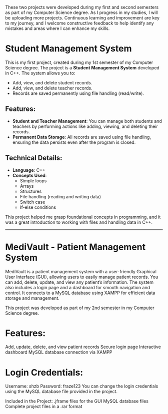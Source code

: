 
These two projects were developed during my first and second semesters as part of my Computer Science degree. As I progress in my studies, I will be uploading more projects. Continuous learning and improvement are key to my journey, and I welcome constructive feedback to help identify any mistakes and areas where I can enhance my skills.



# Student Management System

This is my first project, created during my 1st semester of my Computer Science degree. The project is a **Student Management System** developed in C++. The system allows you to:

- Add, view, and delete student records.
- Add, view, and delete teacher records.
- Records are saved permanently using file handling (read/write).

## Features:
- **Student and Teacher Management**: You can manage both students and teachers by performing actions like adding, viewing, and deleting their records.
- **Permanent Data Storage**: All records are saved using file handling, ensuring the data persists even after the program is closed.
  
## Technical Details:
- **Language**: C++
- **Concepts Used**:
  - Simple loops
  - Arrays
  - Structures
  - File handling (reading and writing data)
  - Switch case
  - If-else conditions

This project helped me grasp foundational concepts in programming, and it was a great introduction to working with files and handling data in C++.

______________________________________________________________________________________________________________________________________________________________________________

# MediVault - Patient Management System
MediVault is a patient management system with a user-friendly Graphical User Interface (GUI), allowing users to easily manage patient records. You can add, delete, update, and view any patient’s information. The system also includes a login page and a dashboard for smooth navigation and control. It connects to a MySQL database using XAMPP for efficient data storage and management.

This project was developed as part of my 2nd semester in my Computer Science degree.

# Features:
Add, update, delete, and view patient records
Secure login page
Interactive dashboard
MySQL database connection via XAMPP
# Login Credentials:
Username: shzb
Password: fraze123
You can change the login credentials using the MySQL database file provided in the project.

Included in the Project:
.jframe files for the GUI
MySQL database files
Complete project files in a .rar format

